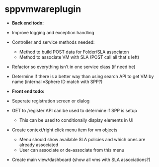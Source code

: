 # sppvmwareplugin

* __Back end todo:__
* Improve logging and exception handling
* Controller and service methods needed:
  * Method to build POST data for Folder/SLA associaton
  * Method to associate VM with SLA (POST call all that's left)
* Refactor so everything isn't in one service class (if need be)
* Determine if there is a better way than using search API to get VM by name (internal vSphere ID match with SPP?)

* __Front end todo:__
* Seperate registration screen or dialog
* GET to /register API can be used to determine if SPP is setup
   * This can be used to conditionally display elements in UI
* Create context/right click menu item for vm objects
   * Menu should show available SLA policies and which ones are already associated
   * User can associate or de-associate from this menu
* Create main view/dashboard (show all vms with SLA associations?)

